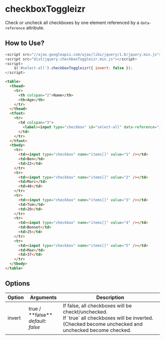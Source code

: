 # checkboxToggleizr
Check or uncheck all checkboxes by one element referenced by a `data-reference` attribute.


## How to Use?
```javascript
<script src="//ajax.googleapis.com/ajax/libs/jquery/1.8/jquery.min.js"></script>
<script src="dist/jquery.checkboxToggleizr.min.js"></script>
<script>
	$('#select-all').checkboxToggleizr({ invert: false });
</script>
```

```html
<table>
  <thead>
    <tr>
      <th colspan="2">Name</th>
      <th>Age</th>
    </tr>
  </thead>
  <tfoot>
    <tr>
      <td colspan="3">
        <label><input type="checkbox" id="select-all" data-reference="items[]" /> Select all</label>
      </td>
    </tr>
  </tfoot>
  <tbody>
    <tr>
      <td><input type="checkbox" name="items[]" value="1" /></td>
      <td>Ben</td>
      <td>22</td>
    </tr>
    <tr>
      <td><input type="checkbox" name="items[]" value="2" /></td>
      <td>Marc</td>
      <td>48</td>
    </tr>
    <tr>
      <td><input type="checkbox" name="items[]" value="3" /></td>
      <td>Tom</td>
      <td>20</td>
    </tr>
    <tr>
      <td><input type="checkbox" name="items[]" value="4" /></td>
      <td>Bennet</td>
      <td>25</td>
    </tr>
    <tr>
      <td><input type="checkbox" name="items[]" value="5" /></td>
      <td>Max</td>
      <td>37</td>
    </tr>
  </tbody>
</table>
```

## Options
<table>
  <thead>
    <tr>
      <th>Option</th/>
      <th>Arguments</th/>
      <th>Description</th>
    </tr>
  </thead>
  <tbody>
    <tr>
      <td>invert</td>
      <td>
        true / **false** <br />
        <em>default: false</em>
      </td>
      <td>
        If false, all checkboxes will be checkt/unchecked.<br />
        If `true` all checkboxes will be inverted. (Checked become unchecked and unchecked become checked.
      </td>
    </tr>
  </tbody>
</table>